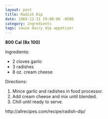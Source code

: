 ```yaml
---
layout: post
title: Radish Dip
date: 1969-12-31 19:00:00 -0500
category: ingredients
tags: sauce dairy dip appetizer
---
```

<b>800 Cal (8x 100)</b>
<p>Ingredients:</p><ul>
<li>2 cloves	garlic</li>
<li>3	radishes</li>
<li>8 oz.	cream cheese</li>
</ul>
<p>Directions:</p>
<ol>
<li>Mince garlic and radishes in food processor.</li>
<li>Add cream cheese and mix until blended.</li>
<li>Chill until ready to serve.</li>
</ol>
http://allrecipes.com/recipe/radish-dip/  
